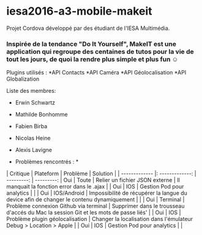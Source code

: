 # iesa2016-a3-mobile-makeit
Projet Cordova développé par des étudiant de l'IESA Multimédia.

### Inspirée de la tendance "Do It Yourself", MakeIT est une application qui regroupe des centaines de tutos pour la vie de tout les jours, de quoi la rendre plus simple et plus fun ☺

Plugins utilisés :
*API Contacts
*API Caméra
*API Géolocalisation
*API Globalization

Liste des membres:

* Erwin Schwartz
* Mathilde Bonhomme
* Fabien Birba
* Nicolas Heine
* Alexis Lavigne

* Problèmes rencontrés : *

| Critique      |     Plateform   |   Problème |  Solution |
| ------------- |: -------------: | ---------: |  ---------:
| Oui      |        Toute        |      Relier un fichier JSON externe |     Il manquait la fonction error dans le .ajax |
| Oui        |        IOS        |      Gestion Pod pour analytics |      |
| Oui     |        IOS/Android        |      Impossibilité de récupérer la langue du device afin de changer le contenu dynamiquement |      |
| Oui        |        Terminal        |      Problème connexion Github via terminal |     Supprimer dans le trousseau d'accés du Mac la session Git et les mots de passe liés' |
| Oui        |        IOS        |      Problème plugin géolocalisation |     Changer la localisation dans l'émulateur Debug > Location > Apple |
| Oui        |        IOS        |      Gestion Pod pour analytics |      |
